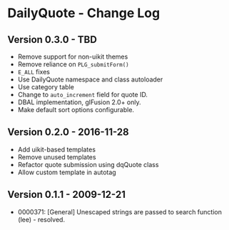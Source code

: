 # DailyQuote - Change Log

## Version 0.3.0 - TBD
- Remove support for non-uikit themes
- Remove reliance on `PLG_submitForm()`
- `E_ALL` fixes
- Use DailyQuote namespace and class autoloader
- Use category table
- Change to `auto_increment` field for quote ID.
- DBAL implementation, glFusion 2.0+ only.
- Make default sort options configurable.

## Version 0.2.0 - 2016-11-28
- Add uikit-based templates
- Remove unused templates
- Refactor quote submission using dqQuote class
- Allow custom template in autotag

## Version 0.1.1 - 2009-12-21
- 0000371: [General] Unescaped strings are passed to search function (lee) - resolved.
